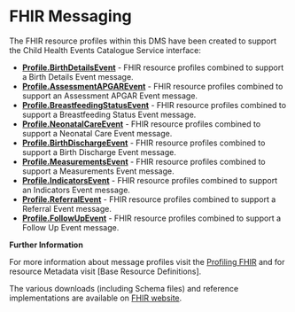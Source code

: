 # FHIR Messaging #

The FHIR resource profiles within this DMS have been created to support the Child Health Events Catalogue Service interface:

- **[Profile.BirthDetailsEvent]** - FHIR resource profiles combined to support a Birth Details Event message.
- **[Profile.AssessmentAPGAREvent]** - FHIR resource profiles combined to support an Assessment APGAR Event message.
- **[Profile.BreastfeedingStatusEvent]** - FHIR resource profiles combined to support a Breastfeeding Status Event message.
- **[Profile.NeonatalCareEvent]** - FHIR resource profiles combined to support a Neonatal Care Event message.
- **[Profile.BirthDischargeEvent]** - FHIR resource profiles combined to support a Birth Discharge Event message.
- **[Profile.MeasurementsEvent]** - FHIR resource profiles combined to support a Measurements Event message.
- **[Profile.IndicatorsEvent]** - FHIR resource profiles combined to support an Indicators Event message.
- **[Profile.ReferralEvent]** - FHIR resource profiles combined to support a Referral Event message.
- **[Profile.FollowUpEvent]** - FHIR resource profiles combined to support a Follow Up Event message.
 
**Further Information**

For more information about message profiles visit the [Profiling FHIR] and for resource Metadata visit [Base Resource Definitions].

The various downloads (including Schema files) and reference implementations are available on [FHIR website]. 
 

[Profile.BirthDetailsEvent]: ../Profile.BirthDetailsEvent/Profile.BirthDetailsEvent.html
[Profile.AssessmentAPGAREvent]: ../Profile.AssessmentAPGAREvent/Profile.AssessmentAPGAREvent.html
[Profile.BreastfeedingStatusEvent]: ../Profile.BreastfeedingStatusEvent/Profile.BreastfeedingStatusEvent.html
[Profile.NeonatalCareEvent]: ../Profile.NeonatalCareEvent/Profile.NeonatalCareEvent.html
[Profile.BirthDischargeEvent]: ../Profile.BirthDischargeEvent/Profile.BirthDischargeEvent.html
[Profile.ReferralEvent]: ../Profile.ReferralEvent/Profile.ReferralEvent.html
[Profile.FollowUpEvent]: ../Profile.FollowUpEvent/Profile.FollowUpEvent.html
[Profile.MeasurementsEvent]: ../Profile.MeasurementsEvent/Profile.MeasurementsEvent.html
[Profile.IndicatorsEvent]: ../Profile.IndicatorsEvent/Profile.IndicatorsEvent.html

[Profiling FHIR]: http://hl7.org/fhir/profiling.html
[FHIR website]: http://hl7.org/fhir/index.html